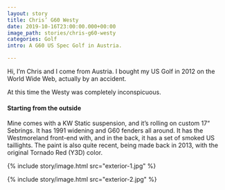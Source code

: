 ```yaml
---
layout: story
title: Chris’ G60 Westy
date: 2019-10-16T23:00:00.000+00:00
image_path: stories/chris-g60-westy
categories: Golf
intro: A G60 US Spec Golf in Austria.

---
```

Hi, I’m Chris and I come from Austria. I bought my US Golf in 2012 on the World Wide Web, actually by an accident.

At this time the Westy was completely inconspicuous.

#### Starting from the outside

Mine comes with a KW Static suspension, and it’s rolling on custom 17“ Sebrings. It has 1991 widening and G60 fenders all around. It has the Westmoreland front-end with, and in the back, it has a set of smoked US taillights. The paint is also quite recent, being made back in 2013, with the original Tornado Red (Y3D) color.

{% include story/image.html src="exterior-1.jpg" %}

{% include story/image.html src="exterior-2.jpg" %}